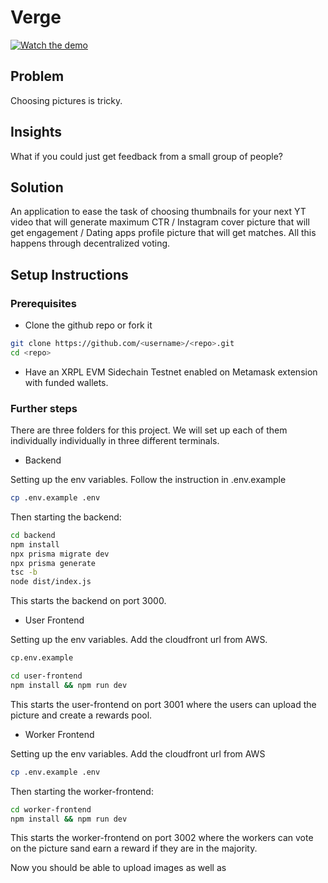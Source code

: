 # Verge

[![Watch the demo](https://img.youtube.com/vi/71Zm1NXWtv0/hqdefault.jpg)](https://youtu.be/71Zm1NXWtv0)

## Problem

Choosing pictures is tricky. 

## Insights

What if you could just get feedback from a small group of people?

## Solution

An application to ease the task of choosing thumbnails for your next YT video that will generate maximum CTR / Instagram cover picture that will get engagement / Dating apps profile picture that will get matches. All this happens through decentralized voting.

## Setup Instructions

### Prerequisites

- Clone the github repo or fork it
```bash
git clone https://github.com/<username>/<repo>.git
cd <repo>
```

- Have an XRPL EVM Sidechain Testnet enabled on Metamask extension with funded wallets. 

### Further steps

There are three folders for this project. We will set up each of them individually individually in three different terminals. 

- Backend

Setting up the env variables. Follow the instruction in .env.example

```bash
cp .env.example .env
```

Then starting the backend: 

```bash
cd backend
npm install
npx prisma migrate dev
npx prisma generate
tsc -b
node dist/index.js
```

This starts the backend on port 3000.

- User Frontend

Setting up the env variables. Add the cloudfront url from AWS.

```bash
cp.env.example
```

```bash
cd user-frontend
npm install && npm run dev
```

This starts the user-frontend on port 3001 where the users can upload the picture and create a rewards pool. 

- Worker Frontend

Setting up the env variables. Add the cloudfront url from AWS

```bash
cp .env.example .env
```

Then starting the worker-frontend:

```bash
cd worker-frontend
npm install && npm run dev
```
This starts the worker-frontend on port 3002 where the workers can vote on the picture sand earn a reward if they are in the majority. 

Now you should be able to upload images as well as 
